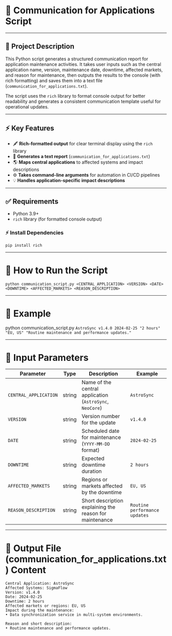 # 📢 Communication for Applications Script

---

## 📖 **Project Description**  
This Python script generates a structured communication report for application maintenance activities. It takes user inputs such as the central application name, version, maintenance date, downtime, affected markets, and reason for maintenance, then outputs the results to the console (with rich formatting) and saves them into a text file (`communication_for_applications.txt`).

The script uses the `rich` library to format console output for better readability and generates a consistent communication template useful for operational updates.

---

## ⚡ **Key Features**
- 🖋 **Rich-formatted output** for clear terminal display using the `rich` library  
- 📄 **Generates a text report** (`communication_for_applications.txt`)  
- 🌎 **Maps central applications** to affected systems and impact descriptions  
- ⚙️ **Takes command-line arguments** for automation in CI/CD pipelines  
- 💡 **Handles application-specific impact descriptions**  

---

## ✅ **Requirements**
- Python 3.9+  
- `rich` library (for formatted console output)

### ⚡ **Install Dependencies**
```
pip install rich
```

---
# 🚀 How to Run the Script
```
python communication_script.py <CENTRAL_APPLICATION> <VERSION> <DATE> <DOWNTIME> <AFFECTED_MARKETS> <REASON_DESCRIPTION>
```

---
# 📅 Example
python communication_script.py ``AstroSync v1.4.0 2024-02-25 "2 hours" "EU, US" "Routine maintenance and performance updates."``

---
# 📝 Input Parameters

| Parameter                | Type   | Description                                                           | Example                     |
|--------------------------|--------|-----------------------------------------------------------------------|-----------------------------|
| `CENTRAL_APPLICATION`    | string | Name of the central application (`AstroSync`, `NeoCore`)              | `AstroSync`                 |
| `VERSION`                | string | Version number for the update                                         | `v1.4.0`                    |
| `DATE`                   | string | Scheduled date for maintenance (`YYYY-MM-DD` format)                  | `2024-02-25`                |
| `DOWNTIME`               | string | Expected downtime duration                                            | `2 hours`                   |
| `AFFECTED_MARKETS`       | string | Regions or markets affected by the downtime                           | `EU, US`                    |
| `REASON_DESCRIPTION`     | string | Short description explaining the reason for maintenance               | `Routine performance updates`|


---
# 💾 Output File (communication_for_applications.txt) Content

```
Central Application: AstroSync
Affected Systems: SigmaFlow
Version: v1.4.0
Date: 2024-02-25
Downtime: 2 hours
Affected markets or regions: EU, US
Impact during the maintenance:
• Data synchronization service in multi-system environments.

Reason and short description:
• Routine maintenance and performance updates.
```